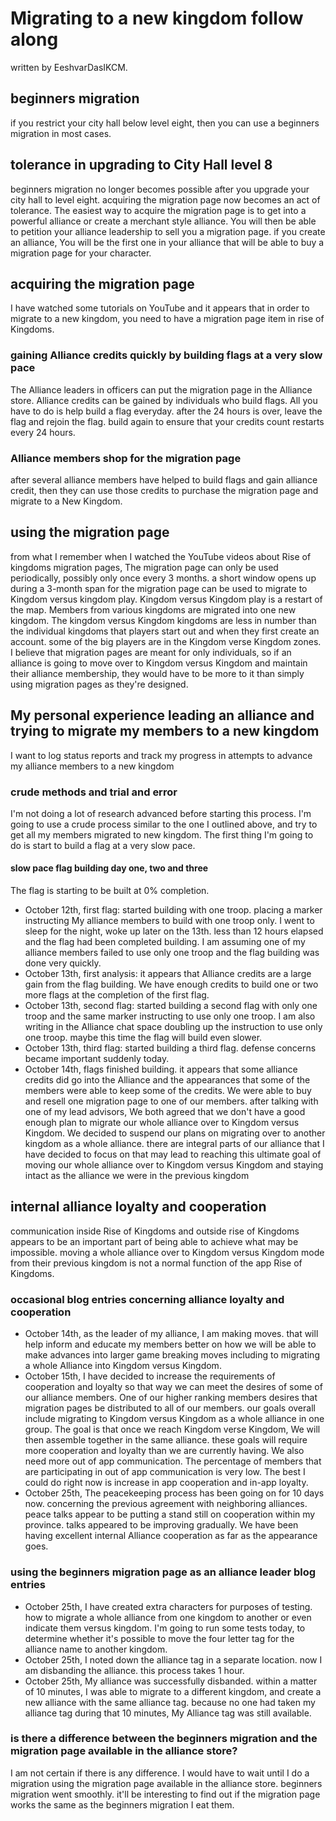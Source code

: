 # Migrating to a new kingdom follow along
written by EeshvarDasIKCM.
## beginners migration
if you restrict your city hall below level eight, then you can use a beginners migration in most cases. 
## tolerance in upgrading to City Hall level 8
beginners migration no longer becomes possible after you upgrade your city hall to level eight.
acquiring the migration page now becomes an act of tolerance.
The easiest way to acquire the migration page is to get into a powerful alliance or create a merchant style alliance.
You will then be able to petition your alliance leadership to sell you a migration page.
if you create an alliance, You will be the first one in your alliance that will be able to buy a migration page for your character.
## acquiring the migration page

I have watched some tutorials on YouTube and it appears that in order to migrate to a new kingdom, you need to have a migration page item in rise of Kingdoms.

### gaining Alliance credits quickly by building flags at a very slow pace
The Alliance leaders in officers can put the migration page in the Alliance store. Alliance credits can be gained by individuals who build flags. All you have to do is help build a flag everyday. after the 24 hours is over, leave the flag and rejoin the flag. build again to ensure that your credits count restarts every 24 hours.
### Alliance members shop for the migration page
after several alliance members have helped to build flags and gain alliance credit, then they can use those credits to purchase the migration page and migrate to a New Kingdom.

## using the migration page
from what I remember when I watched the YouTube videos about Rise of kingdoms migration pages, The migration page can only be used periodically, possibly only once every 3 months. a short window opens up during a 3-month span for the migration page can be used to migrate to Kingdom versus kingdom play. Kingdom versus Kingdom play is a restart of the map. Members from various kingdoms are migrated into one new kingdom. The kingdom versus Kingdom kingdoms are less in number than the individual kingdoms that players start out and when they first create an account. some of the big players are in the Kingdom verse Kingdom zones.
I believe that migration pages are meant for only individuals, so if an alliance is going to move over to Kingdom versus Kingdom and maintain their alliance membership, they would have to be more to it than simply using migration pages as they're designed.

## My personal experience leading an alliance and trying to migrate my members to a new kingdom
I want to log status reports and track my progress in attempts to advance my alliance members to a new kingdom
### crude methods and trial and error
I'm not doing a lot of research advanced before starting this process. I'm going to use a crude process similar to the one I outlined above, and try to get all my members migrated to new kingdom.
The first thing I'm going to do is start to build a flag at a very slow pace.

#### slow pace flag building day one, two and three
The flag is starting to be built at 0% completion.
- October 12th, first flag: started building with one troop. placing a marker instructing My alliance members to build with one troop only. I went to sleep for the night, woke up later on the 13th. less than 12 hours elapsed and the flag had been completed building. I am assuming one of my alliance members failed to use only one troop and the flag building was done very quickly.
- October 13th, first analysis: it appears that Alliance credits are a large gain from the flag building. We have enough credits to build one or two more flags at the completion of the first flag.
- October 13th, second flag: started building a second flag with only one troop and the same marker instructing to use only one troop. I am also writing in the Alliance chat space doubling up the instruction to use only one troop. maybe this time the flag will build even slower.
- October 13th, third flag: started building a third flag. defense concerns became important suddenly today.
- October 14th, flags finished building. it appears that some alliance credits did go into the Alliance and the appearances that some of the members were able to keep some of the credits. We were able to buy and resell one migration page to one of our members. after talking with one of my lead advisors, We both agreed that we don't have a good enough plan to migrate our whole alliance over to Kingdom versus Kingdom. We decided to suspend our plans on migrating over to another kingdom as a whole alliance. there are integral parts of our alliance that I have decided to focus on that may lead to reaching this ultimate goal of moving our whole alliance over to Kingdom versus Kingdom and staying intact as the alliance we were in the previous kingdom 

## internal alliance loyalty and cooperation
communication inside Rise of Kingdoms and outside rise of Kingdoms appears to be an important part of being able to achieve what may be impossible. moving a whole alliance over to Kingdom versus Kingdom mode from their previous kingdom is not a normal function of the app Rise of Kingdoms.

### occasional blog entries concerning alliance loyalty and cooperation
- October 14th, as the leader of my alliance, I am making moves. that will help inform and educate my members better on how we will be able to make advances into larger game breaking moves including to migrating a whole Alliance into Kingdom versus Kingdom.
- October 15th, I have decided to increase the requirements of cooperation and loyalty so that way we can meet the desires of some of our alliance members. One of our higher ranking members desires that migration pages be distributed to all of our members. our goals overall include migrating to Kingdom versus Kingdom as a whole alliance in one group. The goal is that once we reach Kingdom verse Kingdom, We will then assemble together in the same alliance. these goals will require more cooperation and loyalty than we are currently having. We also need more out of app communication. The percentage of members that are participating in out of app communication is very low. The best I could do right now is increase in app cooperation and in-app loyalty.
- October 25th, The peacekeeping process has been going on for 10 days now. concerning the previous agreement with neighboring alliances. peace talks appear to be putting a stand still on cooperation within my province. talks appeared to be improving gradually. We have been having excellent internal Alliance cooperation as far as the appearance goes.

### using the beginners migration page as an alliance leader blog entries
- October 25th, I have created extra characters for purposes of testing. how to migrate a whole alliance from one kingdom to another or even indicate them versus kingdom. I'm going to run some tests today, to determine whether it's possible to move the four letter tag for the alliance name to another kingdom.
- October 25th, I noted down the alliance tag in a separate location. now I am disbanding the alliance. this process takes 1 hour.
- October 25th, My alliance was successfully disbanded. within a matter of 10 minutes, I was able to migrate to a different kingdom, and create a new alliance with the same alliance tag. because no one had taken my alliance tag during that 10 minutes, My Alliance tag was still available.

### is there a difference between the beginners migration and the migration page available in the alliance store?
I am not certain if there is any difference.
I would have to wait until I do a migration using the migration page available in the alliance store.
beginners migration went smoothly.
it'll be interesting to find out if the migration page works the same as the beginners migration I eat them.
